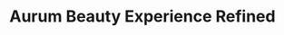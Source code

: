 ---
title: "Aurum Beauty Experience Refined"
url: /sacramento/aurum-beauty-experience-refined/
shop: beauty
---